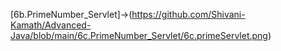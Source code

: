 [6b.PrimeNumber_Servlet]->(https://github.com/Shivani-Kamath/Advanced-Java/blob/main/6c.PrimeNumber_Servlet/6c.primeServlet.png)
